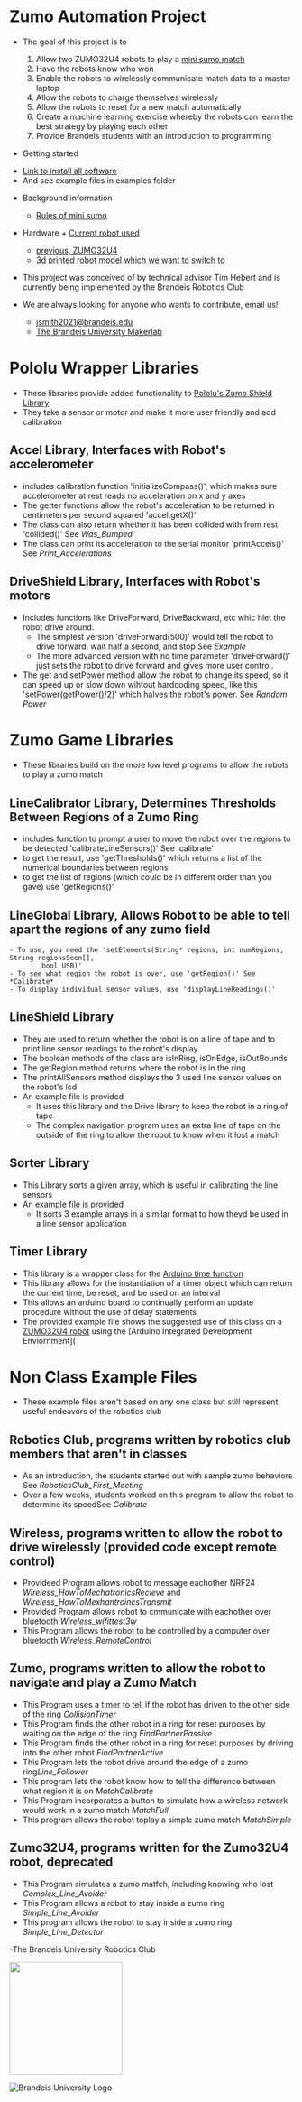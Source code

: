 Zumo Automation Project
=======================
* The goal of this project is to
    1. Allow two ZUMO32U4 robots to play a  [mini sumo match]( https://www.youtube.com/watch?v=iL8IRF4wQmU)
    2. Have the robots know who won  
    3. Enable the robots to wirelessly communicate match data to a master laptop  
    4. Allow the robots to charge themselves wirelessly  
    5. Allow the robots to reset for a new match automatically  
    6. Create a machine learning exercise whereby the robots can learn the best strategy by playing each other  
    7. Provide Brandeis students with an introduction to programming

* Getting started
 + [Link to install all software](https://brandeismakerlab.dozuki.com/Guide/Getting+Started+with+Zumo+Automation+Project/27?lang=en)
 + And see example files in examples folder
* Background information
	+ [Rules of mini sumo](http://robogames.net/rules/all-sumo.php)
* Hardware
        + [Current robot used](https://www.pololu.com/product/2504)
	+ [previous, ZUMO32U4](https://www.pololu.com/docs/0J63/all)
	+ [3d printed robot model which we want to switch to](https://www.thingiverse.com/thing:2662828)
	
* This project was conceived of by technical advisor Tim Hebert and is currently being implemented by the Brandeis Robotics Club
* We are always looking for anyone who wants to contribute, email us!  
    + jsmith2021@brandeis.edu  
    + [The Brandeis University Makerlab](http://brandeismakerlab.com/people/) 

# Pololu Wrapper Libraries
  +  These libraries provide added functionality to [Pololu's Zumo Shield Library](https://github.com/pololu/zumo-shield-arduino-library)
  + They take a sensor or motor and make it more user friendly and add calibration
 
 ## Accel Library, Interfaces with Robot's accelerometer
   - includes calibration function 'initializeCompass()', which makes sure accelerometer at rest reads no acceleration on x and y axes
  -  The getter functions allow the robot's acceleration to be returned in centimeters per second squared 'accel.getX()'
  -  The class can also return whether it has been collided with from rest 'collided()' See *Was_Bumped* 
  -  The class can print its acceleration to the serial monitor 'printAccels()' See *Print_Accelerations* 
  
## DriveShield Library, Interfaces with Robot's motors
- Includes functions like DriveForward, DriveBackward, etc whic hlet the robot drive around. 
  -  The simplest version 'driveForward(500)' would tell the robot to drive forward, wait half a second, and stop See *Example* 
  -  The more advanced version with no time parameter 'driveForward()' just sets the robot to drive forward and gives more user control.
-  The get and setPower method allow the robot to change its speed, so it can speed up or slow down wihtout hardcoding speed, like this 'setPower(getPower()/2)' which halves the robot's power. See *Random Power*

# Zumo Game Libraries
  +  These libraries build on the more low level programs to allow the robots to play a zumo match


## LineCalibrator Library, Determines Thresholds Between Regions of a Zumo Ring
  - includes function to prompt a user to move the robot over the regions to be detected 'calibrateLineSensors()' See 'calibrate'
  - to get the result, use 'getThresholds()' which returns a list of the numerical boundaries between regions
  - to get the list of regions (which could be in different order than you gave) use 'getRegions()'
  
## LineGlobal Library, Allows Robot to be able to tell apart the regions of any zumo field
    - To use, you need the 'setElements(String* regions, int numRegions, String regionsSeen[],
			bool USB)' 
    - To see what region the robot is over, use 'getRegion()' See *Calibrate* 
    - To display individual sensor values, use 'displayLineReadings()' 

## LineShield Library
  - They are used to return whether the robot is on a line of tape and to print line sensor readings to the robot's display 
  - The boolean methods of the class are isInRing, isOnEdge, isOutBounds
  - The getRegion method returns where the robot is in the ring
  - The printAllSensors method displays the 3 used line sensor values on the robot's lcd 
- An example file is provided
  - It uses this library and the Drive library to keep the robot in a ring of tape
  - The complex navigation program uses an extra line of tape on the outside of the ring to allow the robot to know when it lost a match

## Sorter Library

- This Library sorts a given array, which is useful in calibrating the line sensors
- An example file is provided
  - It sorts 3 example arrays in a similar format to how theyd be used in a line sensor application

## Timer Library

- This library is a wrapper class for the [Arduino time function](https://www.arduino.cc/reference/en/language/functions/time/millis/)
- This library allows for the instantiation of a timer object which can return the current time, be reset, and be used on an interval
- This allows an arduino board to continually perform an update procedure without the use of delay statements
- The provided example file shows the suggested use of this class on a [ZUMO32U4 robot](https://www.pololu.com/docs/0J63/all) using the [Arduino Integrated Development Enviornment](

# Non Class Example Files
  +  These example files aren't based on any one class but still represent useful endeavors of the robotics club

## Robotics Club, programs written by robotics club members that aren't in classes

- As an introduction, the students started out with sample zumo behaviors See *RoboticsClub_First_Meeting*
- Over a few weeks, students worked on this program to allow the robot to determine its speedSee *Calibrate*

## Wireless, programs written to allow the robot to drive wirelessly (provided code except remote control)

- Provideed Program allows robot to message eachother NRF24 *Wireless_HowToMechatronicsRecieve* and *Wireless_HowToMexhantroincsTransmit*
- Provided Program allows robot to cmmunicate with eachother over bluetooth *Wireless_wifittest3w*
- This Program allows the robot to be controlled by a computer over bluetooth *Wireless_RemoteControl*

## Zumo, programs written to allow the robot to navigate and play a Zumo Match

- This Program uses a timer to tell if the robot has driven to the other side of the ring *CollisionTimer* 
- This Program finds the other robot in a ring for reset purposes by waiting on the edge of the ring *FindPartnerPassive*
- This Program finds the other robot in a ring for reset purposes by driving into the other robot *FindPartnerActive*
- This Program lets the robot drive around the edge of a zumo ring*Line_Follower*
- This program lets the robot know how to tell the difference between what region it is on *MatchCalibrate*
- This Program incorporates a button to simulate how a wireless network would work in a zumo match *MatchFull*
- This program allows the robot toplay a simple zumo match *MatchSimple*

## Zumo32U4, programs written for the Zumo32U4 robot, deprecated

- This Program simulates a zumo matfch, including knowing who lost *Complex_Line_Avoider*
- This Program allows a robot to stay inside a zumo ring *Simple_Line_Avoider*
- This program allows the robot to stay inside a zumo ring *Simple_Line_Detector*

-The Brandeis University Robotics Club  

<img src="https://a.pololu-files.com/picture/0J6721.1200.jpg?f23bb5e39014c5721350a43b8c0e8fe4" width="200" height="200">

![Brandeis University Logo](https://www.brandeis.edu/communications/creative/downloads/gotham-outlined.jpg)
